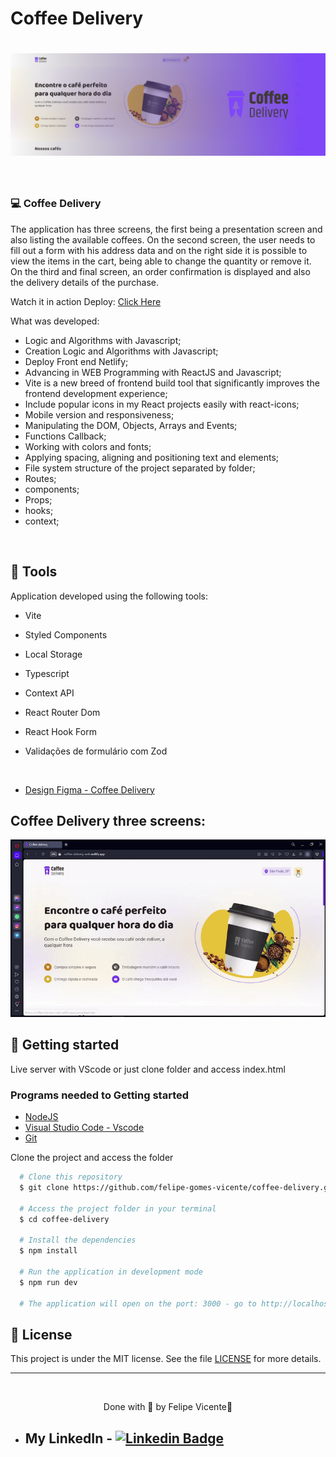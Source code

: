 # Coffee Delivery

<h1 align="center">
    <img alt="Coffee Delivery" title="Coffee Delivery" src="./src/assets/coffee-delivery.png" />
</h1>

<br>

### 💻 Coffee Delivery

 The application has three screens, the first being a presentation screen and also listing the available coffees. On the second screen, the user needs to fill out a form with his address data and on the right side it is possible to view the items in the cart, being able to change the quantity or remove it. On the third and final screen, an order confirmation is displayed and also the delivery details of the purchase.

Watch it in action Deploy: [Click Here](https://coffee-delivery-web.netlify.app)

What was developed:

- Logic and Algorithms with Javascript;
- Creation Logic and Algorithms with Javascript;
- Deploy Front end Netlify;
- Advancing in WEB Programming with ReactJS and Javascript;
- Vite is a new breed of frontend build tool that significantly improves the 
frontend development experience;
- Include popular icons in my React projects easily with react-icons; 
- Mobile version and responsiveness;
- Manipulating the DOM, Objects, Arrays and Events;
- Functions Callback;
- Working with colors and fonts;
- Applying spacing, aligning and positioning text and elements;
- File system structure of the project separated by folder;  
- Routes;
- components;
- Props;
- hooks;
- context;
<br />

## 🧪 Tools

Application developed using the following tools:

- Vite
- Styled Components
- Local Storage
- Typescript
- Context API
- React Router Dom
- React Hook Form
- Validações de formulário com Zod
  
  <br />
  
- [Design Figma - Coffee Delivery](https://www.figma.com/file/5yT9ZzZmRQRS4yivGGB3pl/Coffee-Delivery/duplicate)

## Coffee Delivery three screens:
 <img alt="Coffee Delivery" title="Coffee Delivery" src=".//src/assets/coffee-delivery.gif" />

 <br />

## 🚀 Getting started

Live server with VScode or just clone folder and access index.html

### Programs needed to Getting started

- [NodeJS](https://nodejs.org/en/)
- [Visual Studio Code - Vscode](https://code.visualstudio.com/)
- [Git](https://git-scm.com/)

Clone the project and access the folder

```bash
  # Clone this repository
  $ git clone https://github.com/felipe-gomes-vicente/coffee-delivery.git

  # Access the project folder in your terminal
  $ cd coffee-delivery

  # Install the dependencies
  $ npm install

  # Run the application in development mode
  $ npm run dev

  # The application will open on the port: 3000 - go to http://localhost:5173/ or http://127.0.0.1:5173/ 
```


## 📝 License

This project is under the MIT license. See the file [LICENSE](LICENSE) for more details.

---

&nbsp;

<p align="center">Done with 💜 by Felipe Vicente👋</p>

- ## My LinkedIn - [![Linkedin Badge](https://img.shields.io/badge/-FelipeVicente-blue?style=flat-square&logo=Linkedin&logoColor=white&link=https://www.linkedin.com/in/felipe-gomes-vicente/)](https://www.linkedin.com/in/felipe-gomes-vicente/)